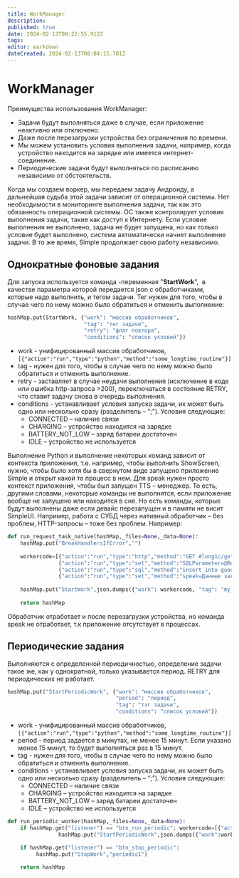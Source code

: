 ```yaml
---
title: WorkManager
description: 
published: true
date: 2024-02-13T09:22:55.912Z
tags: 
editor: markdown
dateCreated: 2024-02-13T08:04:15.781Z
---
```


# WorkManager
Преимущества использования WorkManager:
- Задачи будут выполняться даже в случае, если приложение неактивно или отключено.
- Даже после перезагрузки устройства без ограничения по времени. 
- Мы можем установить условия выполнения задачи, например, когда устройство находится на зарядке или имеется интернет-соединение.
-  Периодические задачи будут выполняться по расписанию независимо от обстоятельств.

Когда мы создаем воркер, мы передаем задачу Андроиду, а дальнейшая судьба этой задачи зависит от операционной системы. Нет необходимости в мониторинге выполнения задачи, так как это обязанность операционной системы. ОС также контролирует условия выполнения задачи, такие как доступ к Интернету. Если условие выполнения не выполнено, задача не будет запущена, но как только условие будет выполнено, система автоматически начнет выполнение задачи. В то же время, Simple продолжает свою работу независимо.

## Однократные фоновые задания
Для запуска используется команда -переменная "**StartWork**",  в качестве параметра которой передается json с обработчиками, которые надо выполнить, и тегом задачи. Тег нужен для того, чтобы в случае чего по нему можно было обратиться и отменить выполнение:

```Python
hashMap.put(StartWork, {"work": "массив обработчиков",
						"tag": "тег задачи",
						"retry": "флаг повтора",
						"conditions": "список условий"})
```
- work - унифицированный массив обработчиков, `[{"action":"run","type":"python","method":"some_longtime_routine"}]`
- tag - нужен для того, чтобы в случае чего по нему можно было обратиться и отменить выполнение.
- retry - заставляет в случае неудачи выполнения (исключение в коде или ошибка http-запроса >200), переключаться в состояние RETRY, что ставит задачу снова в очередь выполнения. 
- conditions - устанавливает условия запуска задачи, их может быть одно или несколько сразу (разделитель – “;”). Условия следующие:
    - CONNECTED – наличие связи
    - CHARGING – устройство находится на зарядке
    - BATTERY_NOT_LOW – заряд батареи достаточен
    - IDLE – устройство не используется


Выполнение Python и выполнение некоторых команд зависит от контекста приложения, т.е. например, чтобы выполнить ShowScreen, нужно, чтобы было хотя бы в свернутом виде запущено приложение Simple и открыт какой то процесс в нем. Для speak нужен просто контекст приложения, чтобы был запущен TTS – менеджер. То есть, другими словами, некоторые команды не выполнятся, если приложение вообще не запущено или находится в сне. Но есть команды, которые будут выполнены даже если девайс перезапущен и в памяти не висит SimpleUI. Например, работа с СУБД через нативный обработчик – без проблем, HTTP-запросы – тоже без проблем. Например:
```Python
def run_request_task_native(hashMap,_files=None,_data=None):  
    hashMap.put("BreakHandlersIfError","")  
    
    workercode=[{"action":"run","type":"http","method":"GET #long1c/get_goods"},
			    {"action":"run","type":"set","method":"SQLParameter=@ResultMessage"},
			    {"action":"run","type":"sql","method":"insert into goods(art,barcode,nom) values(?,?,?)"},
			    {"action":"run","type":"set","method":"speak=Данные загружены"}]		    
          
    hashMap.put("StartWork",json.dumps({"work": workercode, "tag": "my_single_task", "retry": True, "conditions":"BATTERY_NOT_LOW;CHARGING;CONNECTED"}, ensure_ascii=False))  
		      
    return hashMap
```
Обработчик отработает и после перезагрузки устройства, но команда speak не отработает, т.к приложение отсутствует в процессах.

## Периодические задания
Выполняются с определенной периодичностью, определение задачи такое же, как у однократной, только указывается период. RETRY для периодических не работает. 
```Python
hashMap.put("StartPeriodicWork", {"work": "массив обработчиков",
                                  "period": "период",
                                  "tag": "тэг задачи",
                                  "conditions": "список условий"})  
```

- work - унифицированный массив обработчиков, `[{"action":"run","type":"python","method":"some_longtime_routine"}]`
- period - период задается в минутах, не менее 15 минут. Если указано менее 15 минут, то будет выполняться раз в 15 минут.
- tag - нужен для того, чтобы в случае чего по нему можно было обратиться и отменить выполнение.
- conditions - устанавливает условия запуска задачи, их может быть одно или несколько сразу (разделитель – “;”). Условия следующие:
    - CONNECTED – наличие связи
    - CHARGING – устройство находится на зарядке
    - BATTERY_NOT_LOW – заряд батареи достаточен
    - IDLE – устройство не используется
    
```Python
def run_periodic_worker(hashMap,_files=None,_data=None):
    if hashMap.get("listener") == "btn_run_periodic": workercode=[{"action":"run","type":"set","method":"beep"}]         
				hashMap.put("StartPeriodicWork",json.dumps({"work":workercode,"period":15,"tag":"periodic1","conditions":"CONNECTED"},ensure_ascii=False))

    if hashMap.get("listener") == "btn_stop_periodic":
         hashMap.put("StopWork","periodic1")
    
    return hashMap  
```